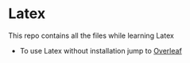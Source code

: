 # Latex
This repo contains all the files while learning Latex

- To use Latex without installation jump to [Overleaf](https://www.overleaf.com/)
